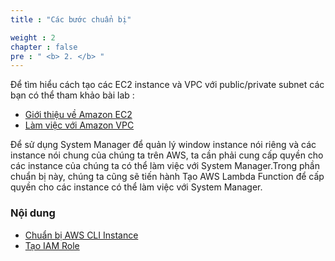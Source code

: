 ```yaml
---
title : "Các bước chuẩn bị"

weight : 2 
chapter : false
pre : " <b> 2. </b> "
---
```




Để tìm hiểu cách tạo các EC2 instance và VPC với public/private subnet các bạn có thể tham khảo bài lab :
  - [Giới thiệu về Amazon EC2](https://000004.awsstudygroup.com/vi/)
  - [Làm việc với Amazon VPC](https://000003.awsstudygroup.com/vi/)

Để sử dụng System Manager để quản lý window instance nói riêng và các instance nói chung của chúng ta trên AWS, ta cần phải cung cấp quyền cho các instance của chúng ta có thể làm việc với System Manager.Trong phần chuẩn bị này, chúng ta cũng sẽ tiến hành Tạo AWS Lambda Function để cấp quyền cho các instance có thể làm việc với System Manager.

### Nội dung
  - [Chuẩn bị AWS CLI Instance](2.1-prepareawscli/)
  - [Tạo IAM Role](2.2-createlambda/)

  
